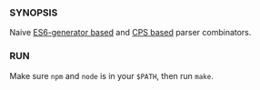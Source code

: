 ### SYNOPSIS

Naive [ES6-generator based](parsec.js) and [CPS based](parsec-cps.js) parser combinators.

### RUN

Make sure `npm` and `node` is in your `$PATH`, then run `make`.
